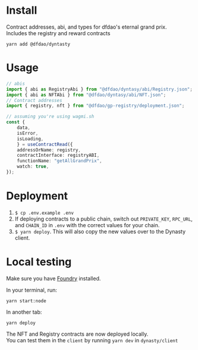 
# Install

Contract addresses, abi, and types for dfdao's eternal grand prix.  
Includes the registry and reward contracts
```
yarn add @dfdao/dyntasty
```

# Usage

```ts
// abis
import { abi as RegistryAbi } from "@dfdao/dyntasy/abi/Registry.json";
import { abi as NFTAbi } from "@dfdao/dyntasy/abi/NFT.json";
// Contract addresses
import { registry, nft } from "@dfdao/gp-registry/deployment.json";

// assuming you're using wagmi.sh
const {
    data,
    isError,
    isLoading,
	} = useContractRead({
    addressOrName: registry,
    contractInterface: registryABI,
    functionName: "getAllGrandPrix",
    watch: true,
});
```

# Deployment 
1. `$ cp .env.example .env`
2. If deploying contracts to a public chain, switch out `PRIVATE_KEY`, `RPC_URL`, and `CHAIN_ID` in `.env` with the correct values for your chain.
3. `$ yarn deploy`. This will also copy the new values over to the Dynasty client.

# Local testing
Make sure you have [Foundry](https://github.com/foundry-rs/foundry) installed.

In your terminal, run:

```
yarn start:node
```

In another tab:

```
yarn deploy
```
The NFT and Registry contracts are now deployed locally.  
You can test them in the `client` by running `yarn dev` in `dynasty/client`